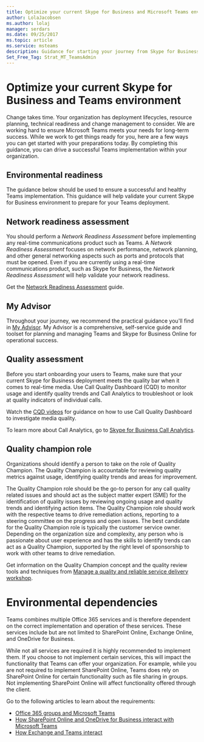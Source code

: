 ```yaml
---
title: Optimize your current Skype for Business and Microsoft Teams environment
author: LolaJacobsen
ms.author: lolaj
manager: serdars
ms.date: 09/25/2017
ms.topic: article
ms.service: msteams
description: Guidance for starting your journey from Skype for Business to Microsoft Teams.
Set_Free_Tag: Strat_MT_TeamsAdmin
---
```


Optimize your current Skype for Business and Teams environment
==============================================================

Change takes time. Your organization has deployment lifecycles, resource planning, technical readiness and change management to consider. We are working hard to ensure Microsoft Teams meets your needs for long-term success. While we work to get things ready for you, here are a few ways you can get started with your preparations today. By completing this guidance, you can drive a successful Teams implementation within your organization.

Environmental readiness
-----------------------

The guidance below should be used to ensure a successful and healthy Teams implementation. This guidance will help validate your current Skype for Business environment to prepare for your Teams deployment.   


Network readiness assessment
----------------------------

You should perform a *Network Readiness Assessment* before implementing any real-time communications product such as Teams. A *Network Readiness Assessment* focuses on network performance, network planning, and other general networking aspects such as ports and protocols that must be opened. Even if you are currently using a real-time communications product, such as Skype for Business, the *Network Readiness Assessment* will help validate your network readiness.

Get the [Network Readiness Assessment](https://go.microsoft.com/fwlink/?linkid=859069) guide.

My Advisor
----------

Throughout your journey, we recommend the practical guidance you'll find in [My Advisor](http://aka.ms/myadvisor). My Advisor is a comprehensive, self-service guide and toolset for planning and managing Teams and Skype for Business Online for operational success.


Quality assessment
------------------

Before you start onboarding your users to Teams, make sure that your current Skype for Business deployment meets the quality bar when it comes to real-time media. Use Call Quality Dashboard (CQD) to monitor usage and identify quality trends and Call Analytics to troubleshoot or look at quality indicators of individual calls.

Watch the [CQD videos](https://www.skypeoperationsframework.com/Academy?SOFTrainings=Leverage%20the%20Investigate%20Media%20Quality%20using%20CQD%20Videos) for guidance on how to use Call Quality Dashboard to investigate media quality.

To learn more about Call Analytics, go to [Skype for Business Call Analytics](https://support.office.com/article/Set-up-Skype-for-Business-Call-Analytics-fbf7247a-84ae-46cc-9204-2c45b1c734cd).

Quality champion role
---------------------

Organizations should identify a person to take on the role of Quality Champion. The Quality Champion is accountable for reviewing quality metrics against usage, identifying quality trends and areas for improvement.

The Quality Champion role should be the go-to person for any call quality related issues and should act as the subject matter expert (SME) for the identification of quality issues by reviewing ongoing usage and quality trends and identifying action items. The Quality Champion role should work with the respective teams to drive remediation actions, reporting to a steering committee on the progress and open issues. The best candidate for the Quality Champion role is typically the customer service owner. Depending on the organization size and complexity, any person who is passionate about user experience and has the skills to identify trends can act as a Quality Champion, supported by the right level of sponsorship to work with other teams to drive remediation.

Get information on the Quality Champion concept and the quality review tools and techniques from [Manage a quality and reliable service delivery workshop](https://go.microsoft.com/fwlink/?linkid=859071).

Environmental dependencies
===========================

Teams combines multiple Office 365 services and is therefore dependent on the correct implementation and operation of these services. These services include but are not limited to SharePoint Online, Exchange Online, and OneDrive for Business.

While not all services are required it is highly recommended to implement them. If you choose to not implement certain services, this will impact the functionality that Teams can offer your organization. For example, while you are not required to implement SharePoint Online, Teams does rely on SharePoint Online for certain functionality such as file sharing in groups. Not implementing SharePoint Online will affect functionality offered through the client.

Go to the following articles to learn about the requirements:
- [Office 365 groups and Microsoft Teams ](Office-365-groups.md)
- [How SharePoint Online and OneDrive for Business interact with Microsoft Teams](SharePoint-OneDrive-interact.md) 
- [How Exchange and Teams interact ](Exchange-Teams-interact.md)



